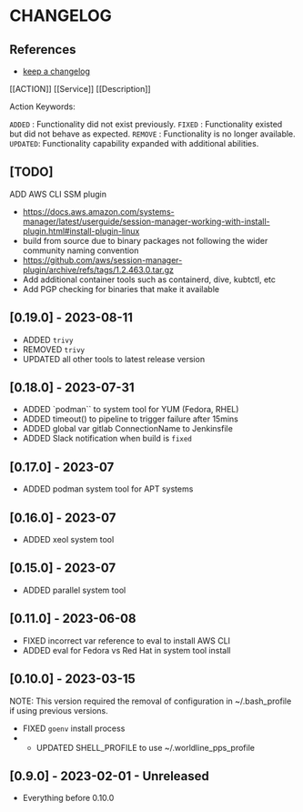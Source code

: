 # CHANGELOG

## References

- [keep a changelog](https://keepachangelog.com/en/1.0.0/)

[[ACTION]] [[Service]] [[Description]]

Action Keywords:

`ADDED`  : Functionality did not exist previously.
`FIXED`  : Functionality existed but did not behave as expected.
`REMOVE` : Functionality is no longer available.
`UPDATED`: Functionality capability expanded with additional abilities.

## [TODO]

ADD AWS CLI SSM plugin

- https://docs.aws.amazon.com/systems-manager/latest/userguide/session-manager-working-with-install-plugin.html#install-plugin-linux
- build from source due to binary packages not following the wider community naming convention
- https://github.com/aws/session-manager-plugin/archive/refs/tags/1.2.463.0.tar.gz
- Add additional container tools such as containerd, dive, kubtctl, etc
- Add PGP checking for binaries that make it available

## [0.19.0] - 2023-08-11

- ADDED `trivy`
- REMOVED `trivy`
- UPDATED all other tools to latest release version

## [0.18.0] - 2023-07-31

- ADDED `podman`` to system tool for YUM (Fedora, RHEL)
- ADDED timeout() to pipeline to trigger failure after 15mins
- ADDED global var gitlab ConnectionName to Jenkinsfile
- ADDED Slack notification when build is `fixed`

## [0.17.0] - 2023-07

- ADDED podman system tool for APT systems

## [0.16.0] - 2023-07

- ADDED xeol system tool

## [0.15.0] - 2023-07

- ADDED parallel system tool

## [0.11.0] - 2023-06-08

- FIXED incorrect var reference to eval to install AWS CLI
- ADDED eval for Fedora vs Red Hat in system tool install

## [0.10.0] - 2023-03-15

NOTE: This version required the removal of configuration in ~/.bash_profile if using previous versions.

- FIXED `goenv` install process
- - UPDATED SHELL_PROFILE to use ~/.worldline_pps_profile

## [0.9.0] - 2023-02-01 - Unreleased

- Everything before 0.10.0
